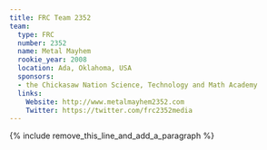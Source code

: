 ```yaml
---
title: FRC Team 2352
team:
  type: FRC
  number: 2352
  name: Metal Mayhem
  rookie_year: 2008
  location: Ada, Oklahoma, USA
  sponsors:
  - the Chickasaw Nation Science, Technology and Math Academy
  links:
    Website: http://www.metalmayhem2352.com
    Twitter: https://twitter.com/frc2352media
---
```


{% include remove_this_line_and_add_a_paragraph %}